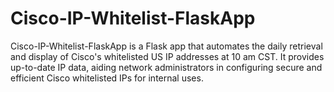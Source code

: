 # Cisco-IP-Whitelist-FlaskApp
Cisco-IP-Whitelist-FlaskApp is a Flask app that automates the daily retrieval and display of Cisco's whitelisted US IP addresses at 10 am CST. It provides up-to-date IP data, aiding network administrators in configuring secure and efficient Cisco whitelisted IPs for internal uses.
